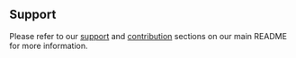 ## Support

Please refer to our [support](https://github.com/ml-tooling/ml-workspace#support) and [contribution](https://github.com/ml-tooling/ml-workspace#contribution) sections on our main README for more information.
